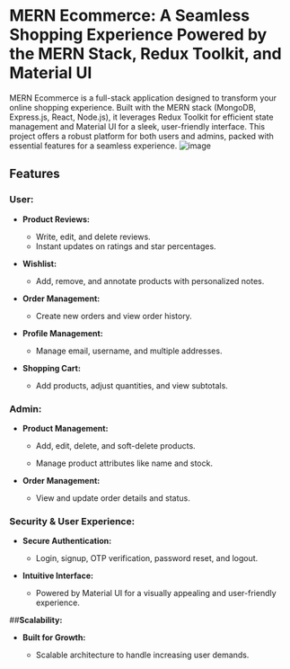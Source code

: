 # MERN Ecommerce: A Seamless Shopping Experience Powered by the MERN Stack, Redux Toolkit, and Material UI
MERN Ecommerce is a full-stack application designed to transform your online shopping experience. Built with the MERN stack (MongoDB, Express.js, React, Node.js), it leverages Redux Toolkit for efficient state management and Material UI for a sleek, user-friendly interface. This project offers a robust platform for both users and admins, packed with essential features for a seamless experience.
![image](https://github.com/user-attachments/assets/c9b47978-3b49-480e-920f-a9a23d4d7fa7)

## **Features**
### **User:**

   - **Product Reviews:**
     
     - Write, edit, and delete reviews.
     - Instant updates on ratings and star percentages.
    
   - **Wishlist:**
  
     - Add, remove, and annotate products with personalized notes.
    
   - **Order Management:**
  
     - Create new orders and view order history.
    
   - **Profile Management:**
  
     - Manage email, username, and multiple addresses.
    
   - **Shopping Cart:**
  
     - Add products, adjust quantities, and view subtotals.

### **Admin:**

   - **Product Management:**
  
     - Add, edit, delete, and soft-delete products.
    
     - Manage product attributes like name and stock.
    
   - **Order Management:**
  
     - View and update order details and status.
    
### **Security & User Experience:**

   - **Secure Authentication:**
  
     - Login, signup, OTP verification, password reset, and logout.
    
   - **Intuitive Interface:**
  
     - Powered by Material UI for a visually appealing and user-friendly experience.
    
##**Scalability:**

   - **Built for Growth:**
  
     - Scalable architecture to handle increasing user demands.
